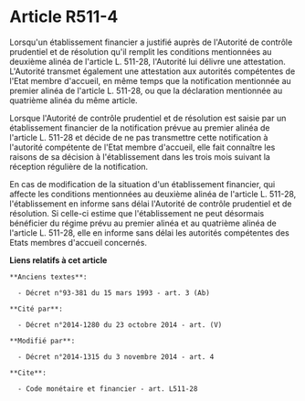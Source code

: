 # Article R511-4

Lorsqu'un établissement financier a justifié auprès de l'Autorité de contrôle prudentiel et de résolution qu'il remplit les
conditions mentionnées au deuxième alinéa de l'article L. 511-28, l'Autorité lui délivre une attestation. L'Autorité transmet
également une attestation aux autorités compétentes de l'Etat membre d'accueil, en même temps que la notification mentionnée
au premier alinéa de l'article L. 511-28, ou que la déclaration mentionnée au quatrième alinéa du même article. 

Lorsque l'Autorité de contrôle prudentiel et de résolution est saisie par un établissement financier de la notification
prévue au premier alinéa de l'article L. 511-28 et décide de ne pas transmettre cette notification à l'autorité compétente de
l'Etat membre d'accueil, elle fait connaître les raisons de sa décision à l'établissement dans les trois mois suivant la
réception régulière de la notification. 

En cas de modification de la situation d'un établissement financier, qui affecte les conditions mentionnées au deuxième
alinéa de l'article L. 511-28, l'établissement en informe sans délai l'Autorité de contrôle prudentiel et de résolution. Si
celle-ci estime que l'établissement ne peut désormais bénéficier du régime prévu au premier alinéa et au quatrième alinéa de
l'article L. 511-28, elle en informe sans délai les autorités compétentes des Etats membres d'accueil concernés.

**Liens relatifs à cet article**

	**Anciens textes**:

	  - Décret n°93-381 du 15 mars 1993 - art. 3 (Ab)

	**Cité par**:

	  - Décret n°2014-1280 du 23 octobre 2014 - art. (V)

	**Modifié par**:

	  - Décret n°2014-1315 du 3 novembre 2014 - art. 4

	**Cite**:

	  - Code monétaire et financier - art. L511-28
